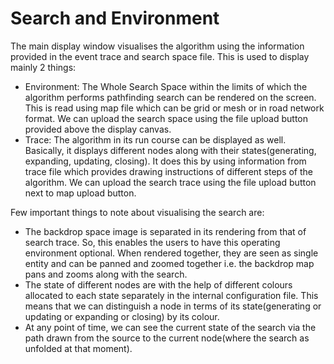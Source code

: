 # Search and Environment

The main display window visualises the algorithm using the information provided in the event trace and search space file. This is used to display mainly 2 things:

- Environment: The Whole Search Space within the limits of which the algorithm performs pathfinding search can be rendered on the screen. This is read using map file which can be grid or mesh or in road network format. We can upload the search space using the file upload button provided above the display canvas.
- Trace: The algorithm in its run course can be displayed as well. Basically, it displays different nodes along with their states(generating, expanding, updating, closing). It does this by using information from trace file which provides drawing instructions of different steps of the algorithm. We can upload the search trace using the file upload button next to map upload button.


Few important things to note about visualising the search are:

- The backdrop space image is separated in its rendering from that of search trace. So, this enables the users to have this operating environment optional. When rendered together, they are seen as single entity and can be panned and zoomed together i.e. the backdrop map pans and zooms along with the search.
- The state of different nodes are with the help of different colours allocated to each state separately in the internal configuration file. This means that we can distinguish a node in terms of its state(generating or updating or expanding or closing) by its colour.
- At any point of time, we can see the current state of the search via the path drawn from the source to the current node(where the search as unfolded at that moment).
